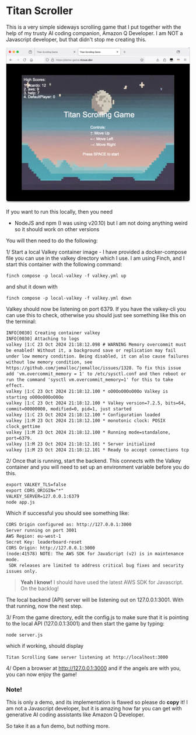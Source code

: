 # Titan Scroller

This is a very simple sideways scrolling game that I put together with the help of my trusty AI coding companion, Amazon Q Developer. I am NOT a Javascript developer, but that didn't stop me creating this.

![Demo screenshot of the Titan Scroller game](images/q-game-in-the-cloud.png)

If you want to run this locally, then you need

* NodeJS and npm (I was using v20.10) but I am not doing anything weird so it should work on other versions

You will then need to do the following:

1/ Start a local Valkey container image - I have provided a docker-compose file you can use in the valkey directory which I use. I am using Finch, and I start this container with the following command:

```
finch compose -p local-valkey -f valkey.yml up
```

and shut it down with

```
finch compose -p local-valkey -f valkey.yml down
```

Valkey should now be listening on port 6379. If you have the valkey-cli you can use this to check, otherwise you should just see something like this on the terminal:

```
INFO[0030] Creating container valkey                    
INFO[0030] Attaching to logs                            
valkey |1:C 23 Oct 2024 21:18:12.098 # WARNING Memory overcommit must be enabled! Without it, a background save or replication may fail under low memory condition. Being disabled, it can also cause failures without low memory condition, see https://github.com/jemalloc/jemalloc/issues/1328. To fix this issue add 'vm.overcommit_memory = 1' to /etc/sysctl.conf and then reboot or run the command 'sysctl vm.overcommit_memory=1' for this to take effect.
valkey |1:C 23 Oct 2024 21:18:12.100 * oO0OoO0OoO0Oo Valkey is starting oO0OoO0OoO0Oo
valkey |1:C 23 Oct 2024 21:18:12.100 * Valkey version=7.2.5, bits=64, commit=00000000, modified=0, pid=1, just started
valkey |1:C 23 Oct 2024 21:18:12.100 * Configuration loaded
valkey |1:M 23 Oct 2024 21:18:12.100 * monotonic clock: POSIX clock_gettime
valkey |1:M 23 Oct 2024 21:18:12.100 * Running mode=standalone, port=6379.
valkey |1:M 23 Oct 2024 21:18:12.101 * Server initialized
valkey |1:M 23 Oct 2024 21:18:12.101 * Ready to accept connections tcp
```

2/ Once that is running, start the backend. This connects with the Valkey container and you will need to set up an environment variable before you do this.

```
export VALKEY_TLS=false
export CORS_ORIGIN="*"
VALKEY_SERVER=127.0.0.1:6379
node app.js
```

Which if successful you should see something like:

```
CORS Origin configured as: http://127.0.0.1:3000
Server running on port 3001
AWS Region: eu-west-1
Secret Key: leaderboard-reset
CORS Origin: http://127.0.0.1:3000
(node:41578) NOTE: The AWS SDK for JavaScript (v2) is in maintenance mode.
 SDK releases are limited to address critical bug fixes and security issues only.
```

> **Yeah I know!** I should have used the latest AWS SDK for Javascript. On the backlog!

The local backend (API) server will be listening out on 127.0.0.1:3001. With that running, now the next step.

3/ From the game directory, edit the config.js to make sure that it is pointing to the local API (127.0.0.1:3001) and then start the game by typing:

```
node server.js
```
which if working, should display

```
Titan Scrolling Game server listening at http://localhost:3000
```

4/ Open a browser at http://127.0.0.1:3000 and if the angels are with you, you can now enjoy the game!


### Note!

This is only a demo, and its implementation is flawed so please do **copy** it! I am not a Javascript developer, but it is amazing how far you can get with generative AI coding assistants like Amazon Q Developer.

So take it as a fun demo, but nothing more.